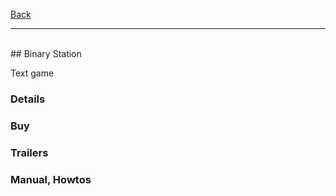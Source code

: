 [Back](https://binary-station.github.io)
<hr>
<br>
## Binary Station

Text game

### Details

### Buy

### Trailers

### Manual, Howtos


